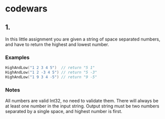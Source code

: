 # codewars
## 1. 
In this little assignment you are given a string of space separated numbers, and have to return the highest and lowest number.

### Examples
```go
HighAndLow("1 2 3 4 5")  // return "5 1"
HighAndLow("1 2 -3 4 5") // return "5 -3"
HighAndLow("1 9 3 4 -5") // return "9 -5"
```
### Notes

All numbers are valid Int32, no need to validate them.
There will always be at least one number in the input string.
Output string must be two numbers separated by a single space, and highest number is first.
